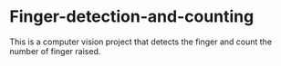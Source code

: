 # Finger-detection-and-counting
This is a computer vision project that detects the finger and count the number of finger raised.
